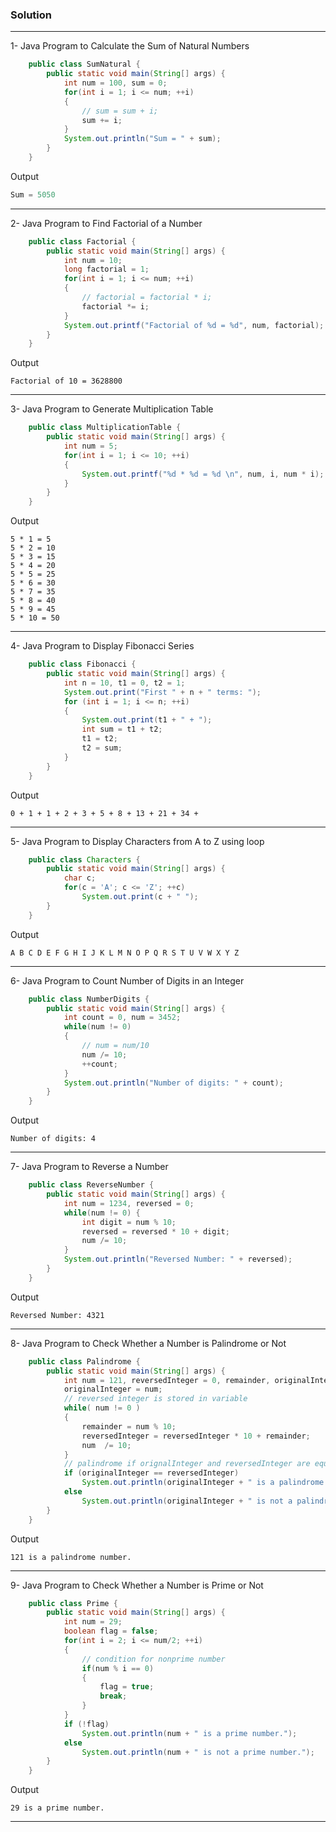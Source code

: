 ### Solution

------

1- Java Program to Calculate the Sum of Natural Numbers

```java
    public class SumNatural {
        public static void main(String[] args) {
            int num = 100, sum = 0;
            for(int i = 1; i <= num; ++i)
            {
                // sum = sum + i;
                sum += i;
            }
            System.out.println("Sum = " + sum);
        }
    }
```
Output
```java
Sum = 5050
```

-------

2- Java Program to Find Factorial of a Number

```java
    public class Factorial {
        public static void main(String[] args) {
            int num = 10;
            long factorial = 1;
            for(int i = 1; i <= num; ++i)
            {
                // factorial = factorial * i;
                factorial *= i;
            }
            System.out.printf("Factorial of %d = %d", num, factorial);
        }
    }
```
Output
```
Factorial of 10 = 3628800
```

-----

3- Java Program to Generate Multiplication Table

```java
    public class MultiplicationTable {
        public static void main(String[] args) {
            int num = 5;
            for(int i = 1; i <= 10; ++i)
            {
                System.out.printf("%d * %d = %d \n", num, i, num * i);
            }
        }
    }
```
Output
```
5 * 1 = 5
5 * 2 = 10
5 * 3 = 15
5 * 4 = 20
5 * 5 = 25
5 * 6 = 30
5 * 7 = 35
5 * 8 = 40
5 * 9 = 45
5 * 10 = 50
```

-------

4- Java Program to Display Fibonacci Series

```java
    public class Fibonacci {
        public static void main(String[] args) {
            int n = 10, t1 = 0, t2 = 1;
            System.out.print("First " + n + " terms: ");
            for (int i = 1; i <= n; ++i)
            {
                System.out.print(t1 + " + ");
                int sum = t1 + t2;
                t1 = t2;
                t2 = sum;
            }
        }
    }
```
Output
```
0 + 1 + 1 + 2 + 3 + 5 + 8 + 13 + 21 + 34 + 
```

-----

5- Java Program to Display Characters from A to Z using loop

```java
    public class Characters {
        public static void main(String[] args) {
            char c;
            for(c = 'A'; c <= 'Z'; ++c)
                System.out.print(c + " ");
        }
    }
```
Output
```
A B C D E F G H I J K L M N O P Q R S T U V W X Y Z 
```

-------

6- Java Program to Count Number of Digits in an Integer

```java
    public class NumberDigits {
        public static void main(String[] args) {
            int count = 0, num = 3452;
            while(num != 0)
            {
                // num = num/10
                num /= 10;
                ++count;
            }
            System.out.println("Number of digits: " + count);
        }
    }
```
Output
```
Number of digits: 4
```


----


7- Java Program to Reverse a Number

```java
    public class ReverseNumber {
        public static void main(String[] args) {
            int num = 1234, reversed = 0;
            while(num != 0) {
                int digit = num % 10;
                reversed = reversed * 10 + digit;
                num /= 10;
            }
            System.out.println("Reversed Number: " + reversed);
        }
    }
```
Output
```
Reversed Number: 4321
```

-----

8- Java Program to Check Whether a Number is Palindrome or Not

```java
    public class Palindrome {
        public static void main(String[] args) {
            int num = 121, reversedInteger = 0, remainder, originalInteger;
            originalInteger = num;
            // reversed integer is stored in variable 
            while( num != 0 )
            {
                remainder = num % 10;
                reversedInteger = reversedInteger * 10 + remainder;
                num  /= 10;
            }
            // palindrome if orignalInteger and reversedInteger are equal
            if (originalInteger == reversedInteger)
                System.out.println(originalInteger + " is a palindrome.");
            else
                System.out.println(originalInteger + " is not a palindrome.");
        }
    }
```
Output 
```
121 is a palindrome number.
```

-----


9- Java Program to Check Whether a Number is Prime or Not

```java
    public class Prime {
        public static void main(String[] args) {
            int num = 29;
            boolean flag = false;
            for(int i = 2; i <= num/2; ++i)
            {
                // condition for nonprime number
                if(num % i == 0)
                {
                    flag = true;
                    break;
                }
            }
            if (!flag)
                System.out.println(num + " is a prime number.");
            else
                System.out.println(num + " is not a prime number.");
        }
    }
```

Output
```
29 is a prime number.
```

-----

